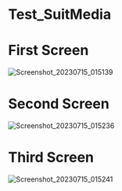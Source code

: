 # Test_SuitMedia

# First Screen
![Screenshot_20230715_015139](https://github.com/ardianhilmip35/Test_SuitMedia/assets/74774957/edae5cb8-af5b-43fd-819c-b1f2c95b764a)

# Second Screen
![Screenshot_20230715_015236](https://github.com/ardianhilmip35/Test_SuitMedia/assets/74774957/5bf7fc85-1e61-4ea5-be7d-1f828d8fdc22)

# Third Screen
![Screenshot_20230715_015241](https://github.com/ardianhilmip35/Test_SuitMedia/assets/74774957/c6c44ba8-8e09-4a13-a713-eccb95eb2bdd)
